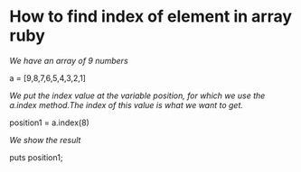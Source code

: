 # How to find index of element in array ruby

*We have an array of 9 numbers*

a = [9,8,7,6,5,4,3,2,1]

*We put the index value at the variable position, for which we use the a.index method.The index of this value is what we want to get.*

position1 = a.index(8)

*We show the result*

puts position1; 



